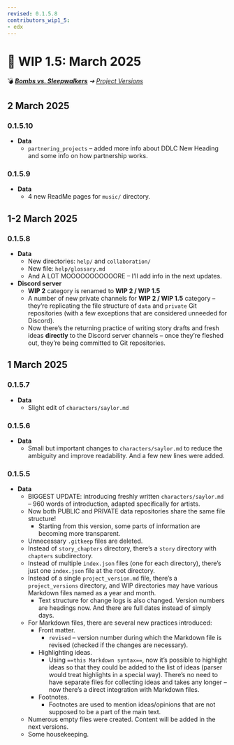 ```yaml
---
revised: 0.1.5.8
contributors_wip1_5:
- edx
---
```


# 📄 WIP 1.5: March 2025

💣 ***[Bombs vs. Sleepwalkers](/README.md)** ➔ [Project Versions](/project_versions/readme.md)*

## 2 March 2025

### 0.1.5.10

- **Data**
  - `partnering_projects` – added more info about DDLC New Heading and some info on how partnership works.

### 0.1.5.9

- **Data**
  - 4 new ReadMe pages for `music/` directory.

## 1-2 March 2025

### 0.1.5.8

- **Data**
  - New directories: `help/` and `collaboration/`
  - New file: `help/glossary.md`
  - And A LOT MOOOOOOOOOOORE – I’ll add info in the next updates.
- **Discord server**
  - **WIP 2** category is renamed to **WIP 2 / WIP 1.5**
  - A number of new private channels for **WIP 2 / WIP 1.5** category – they’re replicating the file structure of `data` and `private` Git repositories (with a few exceptions that are considered unneeded for Discord).
  - Now there’s the returning practice of writing story drafts and fresh ideas **directly** to the Discord server channels – once they’re fleshed out, they’re being committed to Git repositories.

## 1 March 2025

### 0.1.5.7

- **Data**
  - Slight edit of `characters/saylor.md`

### 0.1.5.6

- **Data**
  - Small but important changes to `characters/saylor.md` to reduce the ambiguity and improve readability. And a few new lines were added.

### 0.1.5.5

- **Data**
  - BIGGEST UPDATE: introducing freshly written `characters/saylor.md` – 960 words of introduction, adapted specifically for artists.
  - Now both PUBLIC and PRIVATE data repositories share the same file structure!
    - Starting from this version, some parts of information are becoming more transparent.
  - Unnecessary `.gitkeep` files are deleted.
  - Instead of `story_chapters` directory, there’s a `story` directory with `chapters` subdirectory.
  - Instead of multiple `index.json` files (one for each directory), there’s just one `index.json` file at the root directory.
  - Instead of a single `project_version.md` file, there’s a `project_versions` directory, and WIP directories may have various Markdown files named as a year and month.
    - Text structure for change logs is also changed. Version numbers are headings now. And there are full dates instead of simply days.
  - For Markdown files, there are several new practices introduced:
    - Front matter.
      - `revised` – version number during which the Markdown file is revised (checked if the changes are necessary).
    - Highlighting ideas.
      - Using `==this Markdown syntax==`, now it’s possible to highlight ideas so that they could be added to the list of ideas (parser would treat highlights in a special way). There’s no need to have separate files for collecting ideas and takes any longer – now there’s a direct integration with Markdown files.
    - Footnotes.
      - Footnotes are used to mention ideas/opinions that are not supposed to be a part of the main text.
  - Numerous empty files were created. Content will be added in the next versions.
  - Some housekeeping.
